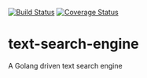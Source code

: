 [![Build Status](https://travis-ci.org/mauricioklein/text-search-engine.svg?branch=master)](https://travis-ci.org/mauricioklein/text-search-engine)
[![Coverage Status](https://coveralls.io/repos/github/mauricioklein/text-search-engine/badge.svg?branch=master)](https://coveralls.io/github/mauricioklein/text-search-engine?branch=master)

# text-search-engine
A Golang driven text search engine
